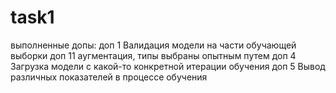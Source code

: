 # task1
выполненные допы:
доп 1 Валидация модели на части обучающей выборки
доп 11 аугментация, типы выбраны опытным путем 
доп 4 Загрузка модели с какой-то конкретной итерации обучения
доп 5 Вывод различных показателей в процессе обучения
